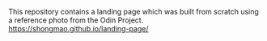 This repository contains a landing page which was built from scratch using a 
reference photo from the Odin Project.
https://shongmao.github.io/landing-page/
